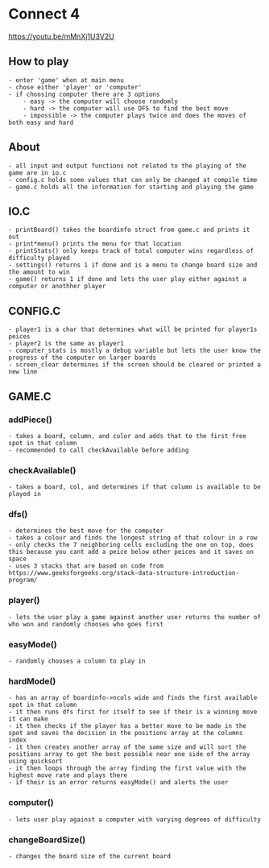# Connect 4
https://youtu.be/mMnXj1U3V2U

## How to play
	- enter 'game' when at main menu
	- chose either 'player' or 'computer'
	- if choosing computer there are 3 options
		- easy -> the computer will choose randomly
		- hard -> the computer will use DFS to find the best move
		- impossible -> the computer plays twice and does the moves of both easy and hard

## About
	- all input and output functions not related to the playing of the game are in io.c
	- config.c holds some values that can only be changed at compile time
	- game.c holds all the information for starting and playing the game

## IO.C
	- printBoard() takes the boardinfo struct from game.c and prints it out
	- print*menu() prints the menu for that location
	- printStats() only keeps track of total computer wins regardless of difficulty played
	- settings() returns 1 if done and is a menu to change board size and the amount to win
	- game() returns 1 if done and lets the user play either against a computer or anothher player

## CONFIG.C
	- player1 is a char that determines what will be printed for player1s peices
	- player2 is the same as player1
	- computer_stats is mostly a debug variable but lets the user know the progress of the computer on larger boards
	- screen_clear determines if the screen should be cleared or printed a new line

## GAME.C
### addPiece()
	- takes a board, column, and color and adds that to the first free spot in that column
	- recommended to call checkAvailable before adding
### checkAvailable()
	- takes a board, col, and determines if that column is available to be played in
### dfs()
	- determines the best move for the computer
	- takes a colour and finds the longest string of that colour in a row
	- only checks the 7 neighboring cells excluding the one on top, does this because you cant add a peice below other peices and it saves on space
	- uses 3 stacks that are based on code from https://www.geeksforgeeks.org/stack-data-structure-introduction-program/
### player()
	- lets the user play a game against another user returns the number of who won and randomly chooses who goes first
### easyMode()
	- randomly chooses a column to play in
### hardMode()
	- has an array of boardinfo->ncols wide and finds the first available spot in that column
	- it then runs dfs first for itself to see if their is a winning move it can make
	- it then checks if the player has a better move to be made in the spot and saves the decision in the positions array at the columns index
	- it then creates another array of the same size and will sort the positions array to get the best possible near one side of the array using quicksort
	- it then loops through the array finding the first value with the highest move rate and plays there
	- if their is an error returns easyMode() and alerts the user
### computer()
	- lets user play against a computer with varying degrees of difficulty
### changeBoardSize()
	- changes the board size of the current board

